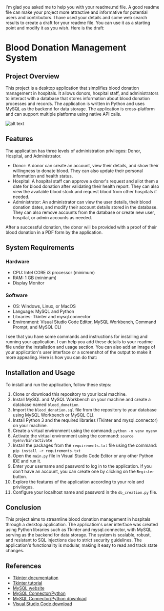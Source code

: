 I'm glad you asked me to help you with your readme.md file. A good readme file can make your project more attractive and informative for potential users and contributors. I have used your details and some web search results to create a draft for your readme file. You can use it as a starting point and modify it as you wish. Here is the draft:

# Blood Donation Management System

## Project Overview

This project is a desktop application that simplifies blood donation management in hospitals. It allows donors, hospital staff, and administrators to interact with a database that stores information about blood donation processes and records. The application is written in Python and uses MySQL as the backend for data storage. The application is cross-platform and can support multiple platforms using native API calls.


![alt text](image_url)

## Features

The application has three levels of administration privileges: Donor, Hospital, and Administrator.

- Donor: A donor can create an account, view their details, and show their willingness to donate blood. They can also update their personal information and health status.
- Hospital: A hospital staff can approve a donor's request and allot them a date for blood donation after validating their health report. They can also view the available blood stock and request blood from other hospitals if needed.
- Administrator: An administrator can view the user details, their blood donation dates, and modify their account details stored in the database. They can also remove accounts from the database or create new user, hospital, or admin accounts as needed.

After a successful donation, the donor will be provided with a proof of their blood donation in a PDF form by the application.

## System Requirements

### Hardware

- CPU: Intel CORE i3 processor (minimum)
- RAM: 1 GB (minimum)
- Display Monitor

### Software

- OS: Windows, Linux, or MacOS
- Language: MySQL and Python
- Libraries: Tkinter and mysql.connector
- Environment: Visual Studio Code Editor, MySQL Workbench, Command Prompt, and MySQL CLI

I see that you have some commands and instructions for installing and running your application. I can help you add these details to your readme file under the installation and usage section. You can also add an image of your application's user interface or a screenshot of the output to make it more appealing. Here is how you can do that:

## Installation and Usage

To install and run the application, follow these steps:

1. Clone or download this repository to your local machine.
2. Install MySQL and MySQL Workbench on your machine and create a database named `blood_donation`.
3. Import the `blood_donation.sql` file from the repository to your database using MySQL Workbench or MySQL CLI.
4. Install Python 3 and the required libraries (Tkinter and mysql.connector) on your machine.
5. Create a virtual environment using the command: `python -m venv myenv`
6. Activate the virtual environment using the command: `source myenv/bin/activate`
7. Install the packages from the `requirements.txt` file using the command: `pip install -r requirements.txt`
8. Open the `main.py` file in Visual Studio Code Editor or any other Python IDE and run it.
9. Enter your username and password to log in to the application. If you don't have an account, you can create one by clicking on the `Register` button.
10. Explore the features of the application according to your role and privileges.
11. Configure your localhost name and password in the `db_creation.py` file.

## Conclusion

This project aims to streamline blood donation management in hospitals through a desktop application. The application's user interface was created using Python libraries such as Tkinter and mysql.connector, with MySQL serving as the backend for data storage. The system is scalable, robust, and resistant to SQL injections due to strict security guidelines. The application's functionality is modular, making it easy to read and track state changes.

## References

- [Tkinter documentation](https://docs.python.org/3/library/tkinter.html)
- [Tkinter tutorial](https://www.geeksforgeeks.org/python-tkinter-tutorial/)
- [MySQL website](https://www.mysql.com/)
- [MySQL Connector/Python](https://www.mysql.com/products/connector/)
- [MySQL Connector/Python download](https://dev.mysql.com/downloads/connector/python/)
- [Visual Studio Code download](https://code.visualstudio.com/Download)
